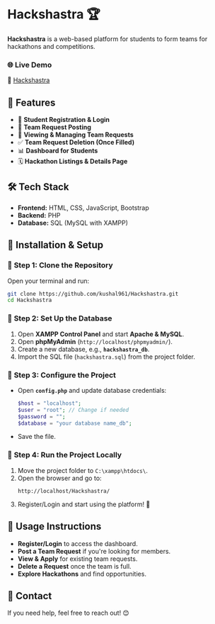 # Hackshastra 🏆

**Hackshastra** is a web-based platform for students to form teams for hackathons and competitions.

### **🌐 Live Demo**  
🔗 [Hackshastra](http://healthcareplus.infinityfreeapp.com/)  


## 📌 Features

- 📝 **Student Registration & Login**
- 📢 **Team Request Posting**
- 👀 **Viewing & Managing Team Requests**
- ✅ **Team Request Deletion (Once Filled)**
- 📊 **Dashboard for Students**
- 🗓 **Hackathon Listings & Details Page**

## 🛠️ Tech Stack

- **Frontend:** HTML, CSS, JavaScript, Bootstrap
- **Backend:** PHP
- **Database:** SQL (MySQL with XAMPP)

## 🚀 Installation & Setup

### 🔹 **Step 1: Clone the Repository**

Open your terminal and run:

```bash
git clone https://github.com/kushal961/Hackshastra.git
cd Hackshastra
```

### 🔹 **Step 2: Set Up the Database**

1. Open **XAMPP Control Panel** and start **Apache & MySQL**.
2. Open **phpMyAdmin** (`http://localhost/phpmyadmin/`).
3. Create a new database, e.g., **`hackshastra_db`**.
4. Import the SQL file (`hackshastra.sql`) from the project folder.

### 🔹 **Step 3: Configure the Project**

- Open **`config.php`** and update database credentials:
  ```php
  $host = "localhost";
  $user = "root"; // Change if needed
  $password = "";
  $database = "your database name_db";
  ```
- Save the file.

### 🔹 **Step 4: Run the Project Locally**

1. Move the project folder to `C:\xampp\htdocs\`.
2. Open the browser and go to:
   ```
   http://localhost/Hackshastra/
   ```
3. Register/Login and start using the platform! 🎉

## 📝 Usage Instructions

- **Register/Login** to access the dashboard.
- **Post a Team Request** if you're looking for members.
- **View & Apply** for existing team requests.
- **Delete a Request** once the team is full.
- **Explore Hackathons** and find opportunities.



## 💎 Contact

If you need help, feel free to reach out! 😊


